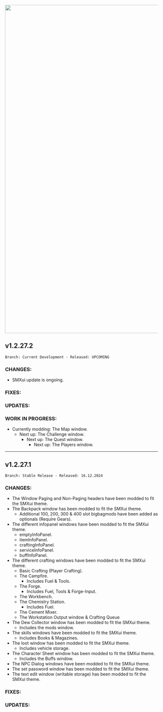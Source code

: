 <p align="center">
  <img src="https://7dtd-community.s3.us-east-2.amazonaws.com/monthly_2022_01/a20_banner_forum.png.35ab78c870a912989f716f892c664a60.png" width="1080" title="SMXui">
</p>

## **v1.2.27.2**

`Branch: Current Development - Released: UPCOMING`

### CHANGES:
- SMXui update is ongoing.

### FIXES:

### UPDATES:

### WORK IN PROGRESS:
- Currently modding: The Map window.
  - Next up: The Challenge window.
    - Next up: The Quest window.
      - Next up: The Players window.


---


## **v1.2.27.1**

`Branch: Stable Release - Released: 16.12.2024`

### CHANGES:
- The Window Paging and Non-Paging headers have been modded to fit the SMXui theme.
- The Backpack window has been modded to fit the SMXui theme.
  - Additional 100, 200, 300 & 400 slot bigbagmods have been added as optionals (Require Gears).
- The different infopanel windows have been modded to fit the SMXui theme.
  - emptyInfoPanel.
  - itemInfoPanel.
  - craftingInfoPanel.
  - serviceInfoPanel.
  - buffInfoPanel.
- The different crafting windows have been modded to fit the SMXui theme.
  - Basic Crafting (Player Crafting).
  - The Campfire.
    - Includes Fuel & Tools.
  - The Forge.
    - Includes Fuel, Tools & Forge-Input.
  - The Workbench.
  - The Chemistry Station.
    - Includes Fuel.
  - The Cement Mixer.
  - The Workstation Output window & Crafting Queue
- The Dew Collector window has been modded to fit the SMXui theme.
  - Includes the mods window.
- The skills windows have been modded to fit the SMXui theme.
  - Includes Books & Magazines.
- The loot window has been modded to fit the SMXui theme.
  - Includes vehicle storage.
- The Character Sheet window has been modded to fit the SMXui theme.
  - Includes the Buffs window.
- The NPC Dialog windows have been modded to fit the SMXui theme.
- The set password window has been modded to fit the SMXui theme.
- The text edit window (writable storage) has been modded to fit the SMXui theme.

### FIXES:

### UPDATES:
